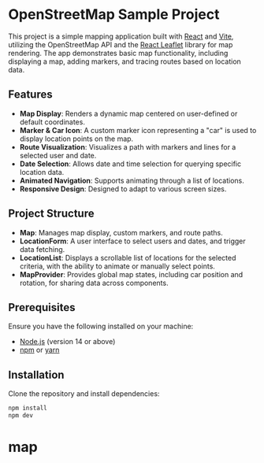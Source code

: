 # OpenStreetMap Sample Project

This project is a simple mapping application built with [React](https://reactjs.org/) and [Vite](https://vitejs.dev/), utilizing the OpenStreetMap API and the [React Leaflet](https://react-leaflet.js.org/) library for map rendering. The app demonstrates basic map functionality, including displaying a map, adding markers, and tracing routes based on location data.

## Features

- **Map Display**: Renders a dynamic map centered on user-defined or default coordinates.
- **Marker & Car Icon**: A custom marker icon representing a "car" is used to display location points on the map.
- **Route Visualization**: Visualizes a path with markers and lines for a selected user and date.
- **Date Selection**: Allows date and time selection for querying specific location data.
- **Animated Navigation**: Supports animating through a list of locations.
- **Responsive Design**: Designed to adapt to various screen sizes.

## Project Structure

- **Map**: Manages map display, custom markers, and route paths.
- **LocationForm**: A user interface to select users and dates, and trigger data fetching.
- **LocationList**: Displays a scrollable list of locations for the selected criteria, with the ability to animate or manually select points.
- **MapProvider**: Provides global map states, including car position and rotation, for sharing data across components.

## Prerequisites

Ensure you have the following installed on your machine:

- [Node.js](https://nodejs.org/) (version 14 or above)
- [npm](https://www.npmjs.com/) or [yarn](https://yarnpkg.com/)

## Installation

Clone the repository and install dependencies:

```bash
npm install
npm dev
```
# map
